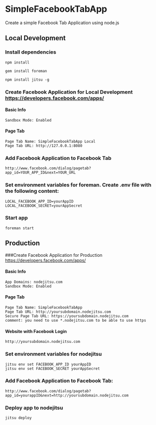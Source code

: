 SimpleFacebookTabApp
====================
Create a simple Facebook Tab Application using node.js

## Local Development
### Install dependencies
    npm install

    gem install foreman

    npm install jitsu -g

### Create Facebook Application for Local Development https://developers.facebook.com/apps/
#### Basic Info
    Sandbox Mode: Enabled
#### Page Tab
    Page Tab Name: SimpleFacebookTabApp Local
    Page Tab URL: http://127.0.0.1:8080

### Add Facebook Application to Facebook Tab
    http://www.facebook.com/dialog/pagetab?app_id=YOUR_APP_ID&next=YOUR_URL

### Set environment variables for foreman. Create .env file with the following content:
    LOCAL_FACEBOOK_APP_ID=yourAppID
    LOCAL_FACEBOOK_SECRET=yourAppSecret

### Start app
    foreman start

## Production
###Create Facebook Application for Production https://developers.facebook.com/apps/
#### Basic Info
    App Domains: nodejitsu.com
    Sandbox Mode: Enabled
#### Page Tab
    Page Tab Name: SimpleFacebookTabApp
    Page Tab URL: http://yoursubdomain.nodejitsu.com
    Secure Page Tab URL: https://yoursubdomain.nodejitsu.com
    comment: you need to use *.nodejitsu.com to be able to use https
#### Website with Facebook Login
    http://yoursubdomain.nodejitsu.com

### Set environment variables for nodejitsu
    jitsu env set FACEBOOK_APP_ID yourAppID
    jitsu env set FACEBOOK_SECRET yourAppSecret

### Add Facebook Application to Facebook Tab:
    http://www.facebook.com/dialog/pagetab?app_id=yourappID&next=http://yoursubdomain.nodejitsu.com

### Deploy app to nodejitsu
    jitsu deploy
